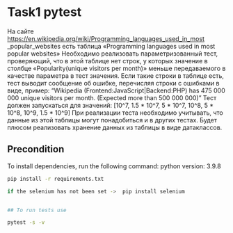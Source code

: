 # Task1 pytest

На сайте https://en.wikipedia.org/wiki/Programming_languages_used_in_most _popular_websites 
есть таблица «Programming languages used in most popular websites» 
Необходимо реализовать параметризованный тест, проверяющий, что в этой таблице нет строк, у которых значение в столбце «Popularity(unique visitors per month)» меньше передаваемого в качестве параметра в тест значения. 
Если такие строки в таблице есть, тест выводит сообщение об ошибке, перечисляя строки с ошибками в виде, пример: 
“Wikipedia (Frontend:JavaScript|Backend:PHP) has 475 000 000 unique visitors per month. (Expected more than 500 000 000)”
Тест должен запускаться для значений: [10^7, 1.5 * 10^7, 5 * 10^7, 10^8, 5 * 10^8, 10^9, 1.5 * 10^9] 
При реализации теста необходимо учитывать, что данные из этой таблицы могут понадобиться и в других тестах. Будет плюсом реализовать хранение данных из таблицы в виде датаклассов. 


## Precondition
To install dependencies, run the following command:
python version: 3.9.8
```bash
pip install -r requirements.txt

if the selenium has not been set ->  pip install selenium 


## To run tests use

pytest -s -v
